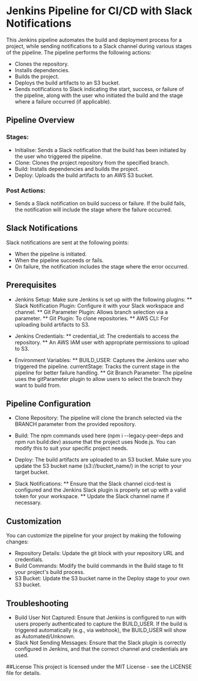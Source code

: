 # Jenkins Pipeline for CI/CD with Slack Notifications
This Jenkins pipeline automates the build and deployment process for a project, while sending notifications to a Slack channel during various stages of the pipeline. The pipeline performs the following actions:

* Clones the repository.
* Installs dependencies.
* Builds the project.
* Deploys the build artifacts to an S3 bucket.
* Sends notifications to Slack indicating the start, success, or failure of the pipeline, along with the user who initiated the build and the stage where a failure occurred (if applicable).

## Pipeline Overview
### Stages:
* Initialise: Sends a Slack notification that the build has been initiated by the user who triggered the pipeline.
* Clone: Clones the project repository from the specified branch.
* Build: Installs dependencies and builds the project.
* Deploy: Uploads the build artifacts to an AWS S3 bucket.
### Post Actions:
* Sends a Slack notification on build success or failure. If the build fails, the notification will include the stage where the failure occurred.

## Slack Notifications
Slack notifications are sent at the following points:
* When the pipeline is initiated.
* When the pipeline succeeds or fails.
* On failure, the notification includes the stage where the error occurred.

## Prerequisites
* Jenkins Setup: Make sure Jenkins is set up with the following plugins:
** Slack Notification Plugin: Configure it with your Slack workspace and channel.
** Git Parameter Plugin: Allows branch selection via a parameter.
** Git Plugin: To clone repositories.
** AWS CLI: For uploading build artifacts to S3.

* Jenkins Credentials:
** credential_id: The credentials to access the repository.
** An AWS IAM user with appropriate permissions to upload to S3.

* Environment Variables:
** BUILD_USER: Captures the Jenkins user who triggered the pipeline.
currentStage: Tracks the current stage in the pipeline for better failure handling.
** Git Branch Parameter: The pipeline uses the gitParameter plugin to allow users to select the branch they want to build from.


## Pipeline Configuration
* Clone Repository: The pipeline will clone the branch selected via the BRANCH parameter from the provided repository.

* Build: The npm commands used here (npm i --legacy-peer-deps and npm run build:dev) assume that the project uses Node.js. You can modify this to suit your specific project needs.

* Deploy: The build artifacts are uploaded to an S3 bucket. Make sure you update the S3 bucket name (s3://bucket_name/) in the script to your target bucket.

* Slack Notifications:
** Ensure that the Slack channel cicd-test is configured and the Jenkins Slack plugin is properly set up with a valid token for your workspace.
** Update the Slack channel name if necessary.

## Customization
You can customize the pipeline for your project by making the following changes:
* Repository Details: Update the git block with your repository URL and credentials.
* Build Commands: Modify the build commands in the Build stage to fit your project's build process.
* S3 Bucket: Update the S3 bucket name in the Deploy stage to your own S3 bucket.

## Troubleshooting
* Build User Not Captured: Ensure that Jenkins is configured to run with users properly authenticated to capture the BUILD_USER. If the build is triggered automatically (e.g., via webhook), the BUILD_USER will show as Automated/Unknown.
* Slack Not Sending Messages: Ensure that the Slack plugin is correctly configured in Jenkins, and that the correct channel and credentials are used.

##License
This project is licensed under the MIT License - see the LICENSE file for details.
